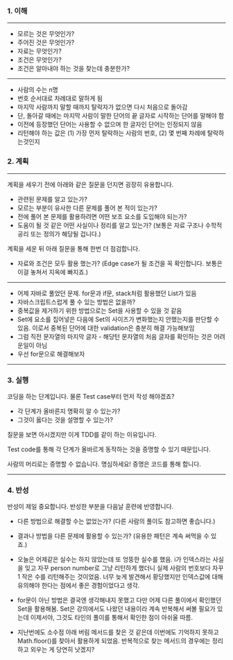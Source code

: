 ### 1. 이해

---
- 모르는 것은 무엇인가?
- 주어진 것은 무엇인가?
- 자료는 무엇인가?
- 조건은 무엇인가?
- 조건은 알아내야 하는 것을 찾는데 충분한가?
---
- 사람의 수는 n명
- 번호 순서대로 차례대로 말하게 됨
- 마지막 사람까지 말할 때까지 탈락자가 없으면 다시 처음으로 돌아감
- 단, 돌아갈 때에는 마지막 사람이 말한 단어의 끝 글자로 시작하는 단어를 말해야 함
- 이전에 등장했던 단어는 사용할 수 없으며 한 글자인 단어는 인정되지 않음
- 리턴해야 하는 값은 (1) 가장 먼저 탈락하는 사람의 번호, (2) 몇 번째 차례에 탈락하는것인지

### 2. 계획

---
계획을 세우기 전에 아래와 같은 질문을 던지면 굉장히 유용합니다.

- 관련된 문제를 알고 있는가?
- 모르는 부분이 유사한 다른 문제를 풀어 본 적이 있는가?
- 전에 풀어 본 문제를 활용하려면 어떤 보조 요소를 도입해야 되는가?
- 도움이 될 것 같은 어떤 사실이나 정리를 알고 있는가? (보통은 자료 구조나 수학적 공리 또는 정의가 해당될 겁니다.)

계획을 세운 뒤 아래 질문을 통해 한번 더 점검합니다.

- 자료와 조건은 모두 활용 했는가? (Edge case가 될 조건을 꼭 확인합니다. 보통은 이걸 놓쳐서 지옥에 빠지죠.)

---

- 어제 자바로 풀었던 문제. for문과 if문, stack처럼 활용했던 List가 있음
- 자바스크립트스럽게 풀 수 있는 방법은 없을까?
- 중복값을 제거하기 위한 방법으로는 Set을 사용할 수 있을 것 같음
- Set에 요소를 집어넣은 다음에 Set의 사이즈가 변화했는지 안했는지를 판단할 수 있음. 이로서 중복된 단어에 대한 validation은 충분히 해결 가능해보임
- 그럼 직전 문자열의 마지막 글자 - 해당턴 문자열의 처음 글자를 확인하는 것은 어려운일이 아님
- 우선 for문으로 해결해보자

---

### 3. 실행

코딩을 하는 단계입니다. 물론 Test case부터 먼저 작성 해야겠죠?

- 각 단계가 올바른지 명확히 알 수 있는가?
- 그것이 옳다는 것을 설명할 수 있는가?

질문을 보면 아시겠지만 이게 TDD를 같이 하는 이유입니다.

Test code를 통해 각 단계가 올바르게 동작하는 것을 증명할 수 있기 때문입니다.

사람의 머리로는 증명할 수 없습니다. 명심하세요! 증명은 코드를 통해 합니다.

---

### 4. 반성

반성이 제일 중요합니다. 반성한 부분을 다음날 훈련에 반영합니다.

- 다른 방법으로 해결할 수는 없었는가? (다른 사람의 풀이도 참고하면 좋습니다.)
- 결과나 방법을 다른 문제에 활용할 수 있는가? (유용한 패턴은 계속 써먹을 수 있죠.)

- 오늘은 어제같은 실수는 하지 않았는데 또 엉뚱한 실수를 했음. i가 인덱스라는 사실을 잊고 자꾸 person number로 그냥 리턴하게 했더니 실제 사람의 번호보다 자꾸 1 작은 수를 리턴해주는 것이었음. 너무 늦게 발견해서 황당했지만 인덱스값에 대해 유의해야 한다는 점에서 좋은 경험이었다고 생각.
- for문이 아닌 방법은 결국엔 생각해내지 못했고 다만 어제 다른 풀이에서 확인했던 Set을 활용해봄. Set은 강의에서도 나왔던 내용이라 계속 반복해서 써볼 필요가 있는데 이제서야, 그것도 타인의 풀이를 통해서 확인한 점이 아쉬울 따름.
- 지난번에도 소수점 아래 버림 메서드를 찾은 것 같은데 이번에도 기억하지 못하고 Math.floor()를 찾아서 활용하게 되었음. 반복적으로 찾는 메서드의 경우에는 정리하고 외우는 게 당연히 낫겠지?
